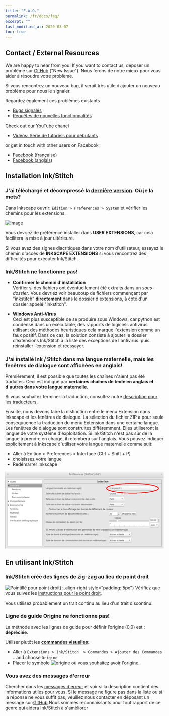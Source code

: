 ```yaml
---
title: "F.A.Q."
permalink: /fr/docs/faq/
excerpt: ""
last_modified_at: 2020-03-07
toc: true
---
```

## Contact / External Resources

We are happy to hear from you! If you want to contact us, déposer un problème sur [GitHub](https://github.com/inkstitch/inkstitch/issues) ("New Issue"). Nous ferons de notre mieux pour vous aider à résoudre votre problème.

Si vous rencontrez un nouveau bug, il serait très utile d’ajouter un nouveau problème pour nous le signaler.

Regardez également ces problèmes existants

* [Bugs signalés](https://github.com/inkstitch/inkstitch/issues?q=is%3Aissue+is%3Aopen+label%3Abug)
* [Requêtes de nouvelles fonctionnalités](https://github.com/inkstitch/inkstitch/issues?q=is%3Aissue+is%3Aopen+label%3A%22feature+request%22)

Check out our YouTube chanel

* [Videos: Série de tutoriels pour débutants](/fr/tutorials/resources/beginner-video-tutorials/)

or get in touch with other users on Facebook

* [Facebook (française)](https://www.facebook.com/groups/811488062586111/)
* [Facebook (anglais)](https://www.facebook.com/groups/369667580374203/)

## Installation Ink/Stitch

### J'ai téléchargé et décompressé la [dernière version](https://github.com/inkstitch/inkstitch/releases/latest). Où je la mets?

Dans Inkscape ouvrir: `Edition > Preferences > System` et vérifier les chemins pour les extensions.

![image](https://user-images.githubusercontent.com/11083514/37572872-899a7de0-2b09-11e8-93ed-e4be6228c414.png)

Vous devriez de préférence installer dans **USER EXTENSIONS**, car cela facilitera la mise à jour ultérieure.

Si vous avez des signes diacritiques dans votre nom d'utilisateur, essayez le chemin d'accès de **INKSCAPE EXTENSIONS** si vous rencontrez des difficultés pour exécuter Ink/Stitch.

### Ink/Stitch ne fonctionne pas!

*   **Confirmer le chemin d'installation**<br>
    Vérifier si des fichiers ont éventuellement été extraits dans un *sous-dossier*.
   Vous devriez voir beaucoup de fichiers commençant par "inkstitch" **directement** dans le dossier d'extensions, à côté d'un dossier appelé "inkstitch".

*   **Windows Anti-Virus**<br>
    Ceci est plus susceptible de se produire sous Windows, car python est condensé dans un exécutable, des rapports de logiciels antivirus utilisant des méthodes heuristiques cela marque l'extension comme un faux positif. Dans ce cas, la solution consiste à ajouter le dossier d’extensions Ink/Stitch à la liste des exceptions de l'antivirus. puis réinstaller l’extension et réessayer.

### J'ai installé Ink / Stitch dans ma langue maternelle, mais les fenêtres de dialogue sont affichées en anglais!

Premièrement, il est possible que toutes les chaînes n'aient pas été traduites. Ceci est indiqué par **certaines chaînes de texte en anglais et d'autres dans votre langue maternelle**.

Si vous souhaitez terminer la traduction, consultez notre [description pour les traducteurs](/developers/localize/).

Ensuite, nous devons faire la distinction entre le menu Extension dans Inkscape et les fenêtres de dialogue.
La sélection du fichier ZIP a pour seule conséquuence la traduction du menu Extension dans une certaine langue.
Les fenêtres de dialogue sont construites différemment. Elles utiliseront la langue de votre système d'exploitation.
Si Ink/Stitch n'est pas sûr de la langue à prendre en charge, il retombera sur l'anglais.
Vous pouvez indiquer explicitement à Inkscape d'utiliser votre langue maternelle comme suit:
  * Aller à Edition > Preferences > Interface (Ctrl + Shift + P)
  * choisissez votre langue
  * Redémarrer Inkscape

![Preferences > Interface](/assets/images/docs/fr/preferences_language.png)

## En utilisant Ink/Stitch

### Ink/Stitch crée des lignes de zig-zag au lieu de point droit

![Pointillé pour point droit](/assets/images/docs/running-stitch-dashes.jpg){: .align-right style="padding: 5px"}
Vérifiez que vous suivez les  [instructions pour le point droit](/fr/docs/stitches/running-stitch/).

Vous utilisez probablement un trait continu au lieu d'un trait discontinu.

### Ligne de guide Origine ne fonctionne pas!

La méthode avec les lignes de guide pour définir l’origine (0,0) est : **dépréciée**.

Utiliser plutôt les [**commandes visuelles**](/fr/docs/commands):
* Aller à `Extensions > Ink/Stitch  > Commandes > Ajouter des Commandes …` and choose `Origine`
* Placer le symbole ![origine](/assets/images/docs/visual-commands-origin.jpg) où vous souhaitez avoir l'origine.

### Vous avez des messages d'erreur

Chercher dans les [messages d'erreur](/fr/docs/error-messages) et voir si la description contient des informations utiles pour vous. Si le message ne figure pas dans la liste ou si la réponse ne vous suffit pas, veuillez nous contacter en déposant un message sur:[GitHub](https://github.com/inkstitch/inkstitch/issues).Nous sommes reconnaissants pour tout rapport de ce genre qui aidera Ink/Stitch à s'amèliorer